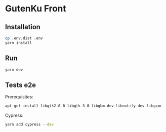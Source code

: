 # GutenKu Front

## Installation

``` bash
cp .env.dist .env
yarn install
```

## Run

``` bash
yarn dev
```

## Tests e2e

Prerequisites:

``` bash
apt-get install libgtk2.0-0 libgtk-3-0 libgbm-dev libnotify-dev libgconf-2-4 libnss3 libxss1 libasound2 libxtst6 xauth xvfb
```

Cypress:

``` bash
yarn add cypress --dev
```